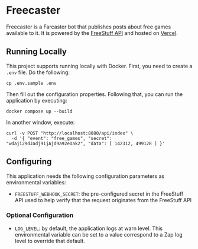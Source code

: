 # Freecaster

Freecaster is a Farcaster bot that publishes posts about free games available to it. It is powered by the [FreeStuff API](https://docs.freestuffbot.xyz/) and hosted on [Vercel](https://vercel.com).

## Running Locally

This project supports running locally with Docker. First, you need to create a `.env` file. Do the following:

```
cp .env.sample .env
```

Then fill out the configuration properties. Following that, you can run the application by executing:

```
docker compose up --build
```

In another window, execute:

```
curl -v POST "http://localhost:8080/api/index" \
  -d '{ "event": "free_games", "secret": "wdaji29dJadj91jAjd9a92eDak2", "data": [ 142312, 499128 ] }'
```

## Configuring

This application needs the following configuration parameters as environmental variables:

* `FREESTUFF_WEBHOOK_SECRET`: the pre-configured secret in the FreeStuff API used to help verify that the request originates from the FreeStuff API

### Optional Configuration

* `LOG_LEVEL`: by default, the application logs at warn level. This environmental variable can be set to a value correspond to a Zap log level to override that default.